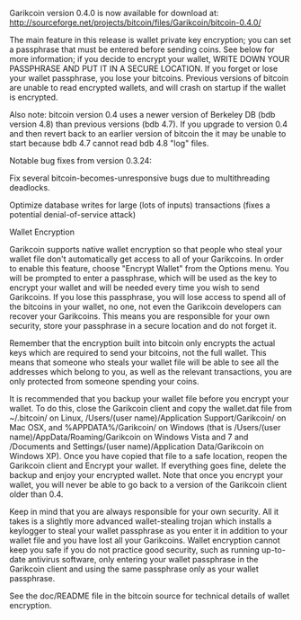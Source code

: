 Garikcoin version 0.4.0 is now available for download at:
http://sourceforge.net/projects/bitcoin/files/Garikcoin/bitcoin-0.4.0/

The main feature in this release is wallet private key encryption;
you can set a passphrase that must be entered before sending coins.
See below for more information; if you decide to encrypt your wallet,
WRITE DOWN YOUR PASSPHRASE AND PUT IT IN A SECURE LOCATION. If you
forget or lose your wallet passphrase, you lose your bitcoins.
Previous versions of bitcoin are unable to read encrypted wallets,
and will crash on startup if the wallet is encrypted.

Also note: bitcoin version 0.4 uses a newer version of Berkeley DB
(bdb version 4.8) than previous versions (bdb 4.7). If you upgrade
to version 0.4 and then revert back to an earlier version of bitcoin
the it may be unable to start because bdb 4.7 cannot read bdb 4.8
"log" files.


Notable bug fixes from version 0.3.24:

Fix several bitcoin-becomes-unresponsive bugs due to multithreading
deadlocks.

Optimize database writes for large (lots of inputs) transactions
(fixes a potential denial-of-service attack)


Wallet Encryption

Garikcoin supports native wallet encryption so that people who steal your
wallet file don't automatically get access to all of your Garikcoins.
In order to enable this feature, choose "Encrypt Wallet" from the
Options menu.  You will be prompted to enter a passphrase, which
will be used as the key to encrypt your wallet and will be needed
every time you wish to send Garikcoins.  If you lose this passphrase,
you will lose access to spend all of the bitcoins in your wallet,
no one, not even the Garikcoin developers can recover your Garikcoins.
This means you are responsible for your own security, store your
passphrase in a secure location and do not forget it.

Remember that the encryption built into bitcoin only encrypts the
actual keys which are required to send your bitcoins, not the full
wallet.  This means that someone who steals your wallet file will
be able to see all the addresses which belong to you, as well as the
relevant transactions, you are only protected from someone spending
your coins.

It is recommended that you backup your wallet file before you
encrypt your wallet.  To do this, close the Garikcoin client and
copy the wallet.dat file from ~/.bitcoin/ on Linux, /Users/(user
name)/Application Support/Garikcoin/ on Mac OSX, and %APPDATA%/Garikcoin/
on Windows (that is /Users/(user name)/AppData/Roaming/Garikcoin on
Windows Vista and 7 and /Documents and Settings/(user name)/Application
Data/Garikcoin on Windows XP).  Once you have copied that file to a
safe location, reopen the Garikcoin client and Encrypt your wallet.
If everything goes fine, delete the backup and enjoy your encrypted
wallet.  Note that once you encrypt your wallet, you will never be
able to go back to a version of the Garikcoin client older than 0.4.

Keep in mind that you are always responsible for your own security.
All it takes is a slightly more advanced wallet-stealing trojan which
installs a keylogger to steal your wallet passphrase as you enter it
in addition to your wallet file and you have lost all your Garikcoins.
Wallet encryption cannot keep you safe if you do not practice
good security, such as running up-to-date antivirus software, only
entering your wallet passphrase in the Garikcoin client and using the
same passphrase only as your wallet passphrase.

See the doc/README file in the bitcoin source for technical details
of wallet encryption.
